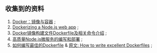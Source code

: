 ## 收集到的资料

1. [Docker：镜像与容器](https://ninghao.net/video/3777#创建镜像) ;
2. [Dockerizing a Node.js web app](https://nodejs.org/en/docs/guides/nodejs-docker-webapp/) ;
3. [Docker镜像构建文件Dockerfile及相关命令介绍](https://itbilu.com/linux/docker/VyhM5wPuz.html) ;
4. [高质量Node.js微服务的编写和部署](https://github.com/Carrotzpc/docker_web_app) ;
5. [如何编写最佳的Dockerfile](https://blog.fundebug.com/2017/05/15/write-excellent-dockerfile/) & [原文: How to write excellent Dockerfiles](https://rock-it.pl/how-to-write-excellent-dockerfiles/) ;
